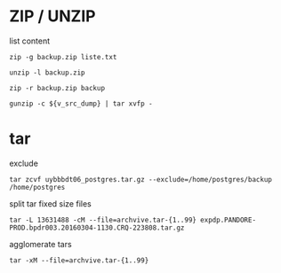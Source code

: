 # ZIP / UNZIP

list content
```
zip -g backup.zip liste.txt
```

```
unzip -l backup.zip
```

```
zip -r backup.zip backup
```

```
gunzip -c ${v_src_dump} | tar xvfp -
```

# tar

exclude
```
tar zcvf uybbbdt06_postgres.tar.gz --exclude=/home/postgres/backup /home/postgres
```

split tar fixed size files
```
tar -L 13631488 -cM --file=archvive.tar-{1..99} expdp.PANDORE-PROD.bpdr003.20160304-1130.CRQ-223808.tar.gz
```

agglomerate tars
```
tar -xM --file=archvive.tar-{1..99}
```
